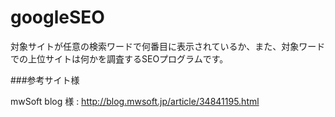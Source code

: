 # googleSEO

対象サイトが任意の検索ワードで何番目に表示されているか、また、対象ワードでの上位サイトは何かを調査するSEOプログラムです。

###参考サイト様

mwSoft blog 様
: http://blog.mwsoft.jp/article/34841195.html
